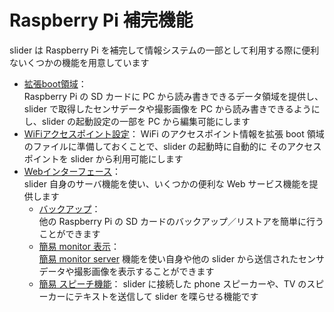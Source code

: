 # Raspberry Pi 補完機能

slider は Raspberry Pi を補完して情報システムの一部として利用する際に便利ないくつかの機能を用意しています

- [拡張boot領域](extended_boot.md)：  
Raspberry Pi の SD カードに PC から読み書きできるデータ領域を提供し、slider で取得したセンサデータや撮影画像を PC から読み書きできるようにし、slider の起動設定の一部を PC から編集可能にします
- [WiFiアクセスポイント設定](addwpa.md)：
WiFi のアクセスポイント情報を拡張 boot 領域のファイルに準備しておくことで、slider の起動時に自動的に そのアクセスポイントを slider から利用可能にします
- [Webインターフェース](webif.md)：  
slider 自身のサーバ機能を使い、いくつかの便利な Web サービス機能を提供します
  - [バックアップ](backup.md)：  
  他の Raspberry Pi の SD カードのバックアップ／リストアを簡単に行うことができます  
  - [簡易 monitor 表示](internal_monitor_view.md)：  
  [簡易 monitor server](internal_monitor_server.md) 機能を使い自身や他の slider から送信されたセンサデータや撮影画像を表示することができます
  - [簡易 スピーチ機能](speech.md)：
  slider に接続した phone スピーカーや、TV のスピーカーにテキストを送信して slider を喋らせる機能です
